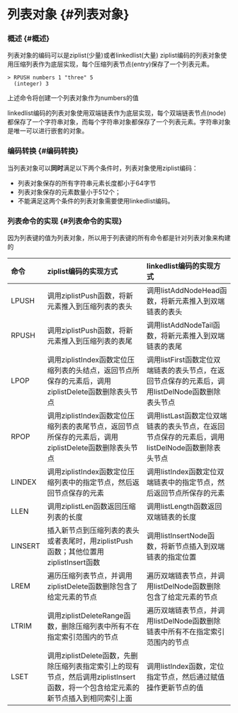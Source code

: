 # 列表对象 {#列表对象}

### 概述 {#概述}

列表对象的编码可以是ziplist\(少量\)或者linkedlist\(大量\) ziplist编码的列表对象使用压缩列表作为底层实现，每个压缩列表节点\(entry\)保存了一个列表元素。

```
> RPUSH numbers 1 "three" 5
  (integer) 3
```

上述命令将创建一个列表对象作为numbers的值

linkedlist编码的列表对象使用双端链表作为底层实现，每个双端链表节点\(node\)都保存了一个字符串对象，而每个字符串对象都保存了一个列表元素。字符串对象是唯一可以进行嵌套的对象。

### 编码转换 {#编码转换}

当列表对象可以**同时**满足以下两个条件时，列表对象使用ziplist编码：

* 列表对象保存的所有字符串元素长度都小于64字节
* 列表对象保存的元素数量小于512个；
* 不能满足这两个条件的列表对象需要使用linkedlist编码。

### 列表命令的实现 {#列表命令的实现}

因为列表键的值为列表对象，所以用于列表键的所有命令都是针对列表对象来构建的

| 命令 | ziplist编码的实现方式 | linkedlist编码的实现方式 |
| :--- | :--- | :--- |
| LPUSH | 调用ziplistPush函数，将新元素推入到压缩列表的表头 | 调用listAddNodeHead函数，将新元素推入到双端链表的表头 |
| RPUSH | 调用ziplistPush函数，将新元素推入到压缩列表的表尾 | 调用listAddNodeTail函数，将新元素推入到双端链表的表尾 |
| LPOP | 调用ziplistIndex函数定位压缩列表的头结点，返回节点所保存的元素后，调用ziplistDelete函数删除表头节点 | 调用listFirst函数定位双端链表的表头节点，在返回节点保存的元素后，调用listDelNode函数删除表头节点 |
| RPOP | 调用ziplistIndex函数定位压缩列表的表尾节点，返回节点所保存的元素后，调用ziplistDelete函数删除表头节点 | 调用listLast函数定位双端链表的表头节点，在返回节点保存的元素后，调用listDelNode函数删除表头节点 |
| LINDEX | 调用ziplistIndex函数定位压缩列表中的指定节点，然后返回节点保存的元素 | 调用listIndex函数定位双端链表中的指定节点，然后返回节点所保存的元素 |
| LLEN | 调用ziplistLen函数返回压缩列表的长度 | 调用listLength函数返回双端链表的长度 |
| LINSERT | 插入新节点到压缩列表的表头或者表尾时，用ziplistPush函数；其他位置用ziplistInsert函数 | 调用listInsertNode函数，将新节点插入到双端链表的指定位置 |
| LREM | 遍历压缩列表节点，并调用ziplistDelete函数删除包含了给定元素的节点 | 遍历双端链表节点，并调用listDelNode函数删除包含了给定元素的节点 |
| LTRIM | 调用ziplistDeleteRange函数，删除压缩列表中所有不在指定索引范围内的节点 | 遍历双端链表节点，并调用listDelNode函数删除链表中所有不在指定索引范围内的节点 |
| LSET | 调用ziplistDelete函数，先删除压缩列表指定索引上的现有节点，然后调用ziplistInsert函数，将一个包含给定元素的新节点插入到相同索引上面 | 调用listIndex函数，定位指定节点，然后通过赋值操作更新节点的值 |



